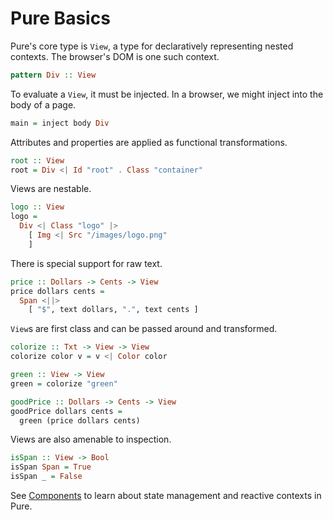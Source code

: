 # Pure Basics

Pure's core type is `View`, a type for declaratively representing nested contexts. The browser's DOM is one such context.

```haskell
pattern Div :: View
```

To evaluate a `View`, it must be injected. In a browser, we might inject into the body of a page.

```haskell
main = inject body Div
```

Attributes and properties are applied as functional transformations.

```haskell
root :: View
root = Div <| Id "root" . Class "container"
```

Views are nestable.

```haskell
logo :: View
logo =
  Div <| Class "logo" |>
    [ Img <| Src "/images/logo.png"
    ]
```

There is special support for raw text.

```haskell
price :: Dollars -> Cents -> View
price dollars cents =
  Span <||>
    [ "$", text dollars, ".", text cents ]
```

`View`s are first class and can be passed around and transformed.

```haskell
colorize :: Txt -> View -> View
colorize color v = v <| Color color

green :: View -> View
green = colorize "green"

goodPrice :: Dollars -> Cents -> View
goodPrice dollars cents =
  green (price dollars cents)
```

Views are also amenable to inspection.

```haskell
isSpan :: View -> Bool
isSpan Span = True
isSpan _ = False
```

See [Components](/tut/components) to learn about state management and reactive contexts in Pure.